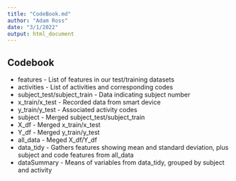 ```yaml
---
title: "CodeBook.md"
author: "Adam Ross"
date: "3/1/2022"
output: html_document
---
```


## Codebook

* features - List of features in our test/training datasets
* activities - List of activities and corresponding codes
* subject_test/subject_train - Data indicating subject number
* x_train/x_test - Recorded data from smart device
* y_train/y_test - Associated activity codes
* subject - Merged subject_test/subject_train
* X_df - Merged x_train/x_test
* Y_df - Merged y_train/y_test
* all_data - Meged X_df/Y_df
* data_tidy - Gathers features showing mean and standard deviation, plus subject and code features from all_data
* dataSummary - Means of variables from data_tidy, grouped by subject and activity




